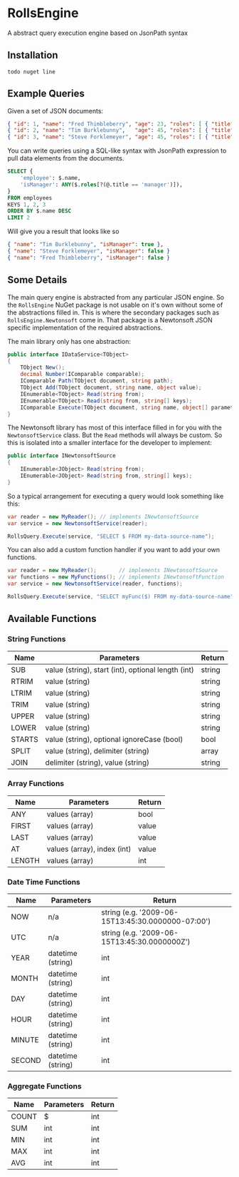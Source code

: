 # RollsEngine

A abstract query execution engine based on JsonPath syntax

## Installation

```
todo nuget line
```

## Example Queries

Given a set of JSON documents:

```json
{ "id": 1, "name": "Fred Thimbleberry", "age": 23, "roles": [ { "title": "employee" } ] },
{ "id": 2, "name": "Tim Burklebunny",   "age": 45, "roles": [ { "title": "manager"  }, { "title": "employee" } ] },
{ "id": 3, "name": "Steve Forklemeyer", "age": 45, "roles": [ { "title": "employee" } ] }
```
You can write queries using a SQL-like syntax with JsonPath expression to pull data elements
from the documents.

```sql
SELECT {
    'employee': $.name,
    'isManager': ANY($.roles[?(@.title == 'manager')]),
}
FROM employees
KEYS 1, 2, 3
ORDER BY $.name DESC
LIMIT 2
```
Will give you a result that looks like so
```json
{ "name": "Tim Burklebunny", "isManager": true },
{ "name": "Steve Forklemeyer", "isManager": false }
{ "name": "Fred Thimbleberry", "isManager": false }
```

## Some Details

The main query engine is abstracted from any particular JSON engine.  So the `RollsEngine` NuGet package
 is not usable on it's own without some of the abstractions filled in.  This is where the secondary packages
such as `RollsEngine.Newtonsoft` come in.  That package is a Newtonsoft JSON specific implementation of
the required abstractions.

The main library only has one abstraction:

```cs
public interface IDataService<TObject>
{
    TObject New();
    decimal Number(IComparable comparable);
    IComparable Path(TObject document, string path);
    TObject Add(TObject document, string name, object value);
    IEnumerable<TObject> Read(string from);
    IEnumerable<TObject> Read(string from, string[] keys);
    IComparable Execute(TObject document, string name, object[] parameters);
}
```

The Newtonsoft library has most of this interface filled in for you with the `NewtonsoftService` class.
But the `Read` methods will always be custom.  So this is isolated into a smaller interface for the
developer to implement:

```cs
public interface INewtonsoftSource
{
    IEnumerable<JObject> Read(string from);
    IEnumerable<JObject> Read(string from, string[] keys);
}
```

So a typical arrangement for executing a query would look something like this:

```cs
var reader = new MyReader(); // implements INewtonsoftSource
var service = new NewtonsoftService(reader);

RollsQuery.Execute(service, "SELECT $ FROM my-data-source-name");
```
You can also add a custom function handler if you want to add your own functions.
```cs
var reader = new MyReader();       // implements INewtonsoftSource
var functions = new MyFunctions(); // implements INewtonsoftFunction
var service = new NewtonsoftService(reader, functions);

RollsQuery.Execute(service, "SELECT myFunc($) FROM my-data-source-name");
```

## Available Functions

### String Functions

| Name   | Parameters | Return
 ------- |----------- | ------
| SUB    | value (string), start (int), optional length (int) | string
| RTRIM  | value (string) | string
| LTRIM  | value (string) | string
| TRIM   | value (string) | string
| UPPER  | value (string) | string
| LOWER  | value (string) | string
| STARTS | value (string), optional ignoreCase (bool) | bool
| SPLIT  | value (string), delimiter (string) | array
| JOIN   | delimiter (string), value (string) | string

### Array Functions

| Name   | Parameters | Return
 ------- |----------- | ------
| ANY    | values (array) | bool
| FIRST  | values (array) | value
| LAST   | values (array) | value
| AT     | values (array), index (int) | value
| LENGTH | values (array) | int

### Date Time Functions


| Name   | Parameters | Return
 ------- |----------- | ------
| NOW    | n/a               | string (e.g. '2009-06-15T13:45:30.0000000-07:00')
| UTC    | n/a               | string (e.g. '2009-06-15T13:45:30.0000000Z')
| YEAR   | datetime (string) | int
| MONTH  | datetime (string) | int
| DAY    | datetime (string) | int
| HOUR   | datetime (string) | int
| MINUTE | datetime (string) | int
| SECOND | datetime (string) | int

### Aggregate Functions

| Name   | Parameters | Return
 ------- |----------- | ------
| COUNT  | $          | int
| SUM    | int        | int
| MIN    | int        | int
| MAX    | int        | int
| AVG    | int        | int
